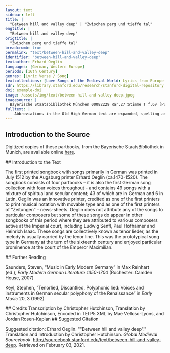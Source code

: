 ```yaml
---
layout: text
sidebar: left
title: |
  "Between hill and valley deep" | "Zwischen perg und tieffe tal"
engtitle: |
  "Between hill and valley deep"
origtitle: |
  "Zwischen perg und tieffe tal"
breadcrumb: true
permalink: "text/between-hill-and-valley-deep"
identifier: "between-hill-and-valley-deep"
textauthor: Erhard Oeglin
languages: [German, Western Europe]
periods: [16th Century]
genres: [Lyric Verse / Song]
textcollections: [Love Songs of the Medieval World: Lyrics from Europe and Asia]
sdr: https://library.stanford.edu/research/stanford-digital-repository 
doi: example-doi 
image: /assets/img/text/between-hill-and-valley-deep.jpeg
imagesource: |
  Bayerische Staatsbibliothek München 00082229 Rar.27 Stimme T f.6v [Public Domain]
fulltext: |
    Abbreviations in the Old High German text are expanded, spelling and punctuation otherwise follow the manuscript. Zwischen perg und tieffe tal Between hill and valley deep Zwischen perg und tieffe tal \ da ligt ain freie strassen \ wer seinen půll nit haben mag \ der můß yn faren lassen. Between hill and valley deep there runs a public road, whoever can’t keep her lover must let him ride away. Far hin, far hin, du hast die wal \ ich kann mich dein wol maßen \ im jar sind noch vil langer tag \ glück ist in allen gassen. Ride on, ride on, the choice is yours, I can measure up to you; there is many a long day left in the year, and fortune waits at every turn. 
---
```

## Introduction to the Source 
<p>Digitized copies of these partbooks, from the Bayerische StaatsBibliothek in Munich, are available online <a href="https://stimmbuecher.digitale-sammlungen.de//view?id=bsb00082229">here</a>.</p>
## Introduction to the Text 
<p>The first printed songbook with songs primarily in German was printed in July 1512 by the Augsburg printer Erhard Oeglin (ca.1470-1520). The songbook consists of four partbooks – it is also the first German song collection with four voices throughout - and contains 49 songs with a mixture of spiritual and secular content; 43 of which are in German and 6 in Latin. Oeglin was an innovative printer, credited as one of the first printers to print musical notation with movable type and as one of the first printers of “Zeitungen” – news-sheets. Oeglin does not attribute any of the songs to particular composers but some of these songs do appear in other songbooks of this period where they are attributed to various composers active at the Imperial court, including Ludwig Senfl, Paul Hofhaimer and Heinrich Isaac. These songs are collectively known as tenor lieder, as the melody is usually carried by the tenor line. This was the prototypical song type in Germany at the turn of the sixteenth century and enjoyed particular prominence at the court of the Emperor Maximilian.</p>
## Further Reading 
<p>Saunders, Steven, “Music in Early Modern Germany” in Max Reinhart (ed.), <em>Early Modern German Literature 1350-1700</em> (Rochester: Camden House, 2007)</p> <p>Keyl, Stephen, “Tenorlied, Discantlied, Polyphonic lied: Voices and instruments in German secular polyphony of the Renaissance” in <em>Early Music</em> 20, 3 (1992)</p>
## Credits
Transcription by Christopher Hutchinson, 
Translation by Christopher Hutchinson, 
Encoded in TEI P5 XML by Mae Velloso-Lyons,  and Jordan Rosen-Kaplan
## Suggested Citation
<p>Suggested citation: Erhard Oeglin.  ""Between hill and valley deep"." Translation and Introduction by Christopher Hutchinson. <em>Global Medieval Sourcebook</em>. <a href="http://sourcebook.stanford.edu/text/between-hill-and-valley-deep">http://sourcebook.stanford.edu/text/between-hill-and-valley-deep</a>. Retrieved on February 03, 2021.</p>